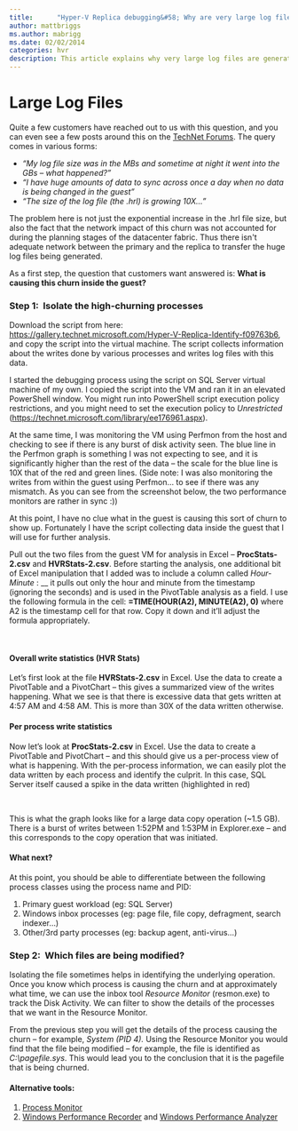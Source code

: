 ```yaml
---
title:      "Hyper-V Replica debugging&#58; Why are very large log files generated?"
author: mattbriggs
ms.author: mabrigg
ms.date: 02/02/2014
categories: hvr
description: This article explains why very large log files are generated and provides resolutions.
---
```

# Large Log Files

Quite a few customers have reached out to us with this question, and you can even see a few posts around this on the [TechNet Forums](https://social.technet.microsoft.com/Forums/windowsserver/en-US/home?forum=winserverhyperv). The query comes in various forms:

  * _“My log file size was in the MBs and sometime at night it went into the GBs – what happened?”_
  * _“I have huge amounts of data to sync across once a day when no data is being changed in the guest”_
  * _“The size of the log file (the .hrl) is growing 10X…”_



The problem here is not just the exponential increase in the .hrl file size, but also the fact that the network impact of this churn was not accounted for during the planning stages of the datacenter fabric. Thus there isn't adequate network between the primary and the replica to transfer the huge log files being generated.

As a first step, the question that customers want answered is: **What is causing this churn inside the guest?**

### Step 1:  Isolate the high-churning processes

Download the script from here: <https://gallery.technet.microsoft.com/Hyper-V-Replica-Identify-f09763b6>, and copy the script into the virtual machine. The script collects information about the writes done by various processes and writes log files with this data. 

I started the debugging process using the script on SQL Server virtual machine of my own. I copied the script into the VM and ran it in an elevated PowerShell window. You might run into PowerShell script execution policy restrictions, and you might need to set the execution policy to _Unrestricted_ (<https://technet.microsoft.com/library/ee176961.aspx>).

<!--[![script running](https://msdnshared.blob.core.windows.net/media/TNBlogsFS/prod.evol.blogs.technet.com/CommunityServer.Blogs.Components.WeblogFiles/00/00/00/50/45/metablogapi/script-running_thumb_6DB81E07.png)](https://msdnshared.blob.core.windows.net/media/TNBlogsFS/prod.evol.blogs.technet.com/CommunityServer.Blogs.Components.WeblogFiles/00/00/00/50/45/metablogapi/script-running_65A0F1B2.png)-->

At the same time, I was monitoring the VM using Perfmon from the host and checking to see if there is any burst of disk activity seen. The blue line in the Perfmon graph is something I was not expecting to see, and it is significantly higher than the rest of the data – the scale for the blue line is 10X that of the red and green lines. (Side note: I was also monitoring the writes from within the guest using Perfmon… to see if there was any mismatch. As you can see from the screenshot below, the two performance monitors are rather in sync :))

<!--[![Perfmon - Host and Guest - Copy](https://msdnshared.blob.core.windows.net/media/TNBlogsFS/prod.evol.blogs.technet.com/CommunityServer.Blogs.Components.WeblogFiles/00/00/00/50/45/metablogapi/Perfmon---Host-and-Guest---Copy_thumb_7C877541.png)](https://msdnshared.blob.core.windows.net/media/TNBlogsFS/prod.evol.blogs.technet.com/CommunityServer.Blogs.Components.WeblogFiles/00/00/00/50/45/metablogapi/Perfmon---Host-and-Guest---Copy_5B05B501.png)-->

At this point, I have no clue what in the guest is causing this sort of churn to show up. Fortunately I have the script collecting data inside the guest that I will use for further analysis.

Pull out the two files from the guest VM for analysis in Excel – **ProcStats-2.csv** and **HVRStats-2.csv**. Before starting the analysis, one additional bit of Excel manipulation that I added was to include a column called _Hour-Minute_ : __ it pulls out only the hour and minute from the timestamp (ignoring the seconds) and is used in the PivotTable analysis as a field. I use the following formula in the cell: **=TIME(HOUR(A2), MINUTE(A2), 0)** where A2 is the timestamp cell for that row. Copy it down and it’ll adjust the formula appropriately.

<!--[![Excel analysis](https://msdnshared.blob.core.windows.net/media/TNBlogsFS/prod.evol.blogs.technet.com/CommunityServer.Blogs.Components.WeblogFiles/00/00/00/50/45/metablogapi/image_thumb_58843556.png)](https://msdnshared.blob.core.windows.net/media/TNBlogsFS/prod.evol.blogs.technet.com/CommunityServer.Blogs.Components.WeblogFiles/00/00/00/50/45/metablogapi/image_0983E604.png)-->

 

#### Overall write statistics (HVR Stats)

Let’s first look at the file **HVRStats-2.csv** in Excel. Use the data to create a PivotTable and a PivotChart – this gives a summarized view of the writes happening. What we see is that there is excessive data that gets written at 4:57 AM and 4:58 AM. This is more than 30X of the data written otherwise.

<!--[![H V R Stats](https://msdnshared.blob.core.windows.net/media/TNBlogsFS/prod.evol.blogs.technet.com/CommunityServer.Blogs.Components.WeblogFiles/00/00/00/50/45/metablogapi/image_thumb_35595B55.png)](https://msdnshared.blob.core.windows.net/media/TNBlogsFS/prod.evol.blogs.technet.com/CommunityServer.Blogs.Components.WeblogFiles/00/00/00/50/45/metablogapi/image_4A484D17.png)-->

#### Per process write statistics

Now let’s look at **ProcStats-2.csv** in Excel. Use the data to create a PivotTable and PivotChart – and this should give us a per-process view of what is happening. With the per-process information, we can easily plot the data written by each process and identify the culprit. In this case, SQL Server itself caused a spike in the data written (highlighted in red)

<!--[![Per process write statistics](https://msdnshared.blob.core.windows.net/media/TNBlogsFS/prod.evol.blogs.technet.com/CommunityServer.Blogs.Components.WeblogFiles/00/00/00/50/45/metablogapi/image_thumb_65A7E21E.png)](https://msdnshared.blob.core.windows.net/media/TNBlogsFS/prod.evol.blogs.technet.com/CommunityServer.Blogs.Components.WeblogFiles/00/00/00/50/45/metablogapi/image_33ADB0E3.png)-->

 

This is what the graph looks like for a large data copy operation (~1.5 GB). There is a burst of writes between 1:52PM and 1:53PM in Explorer.exe – and this corresponds to the copy operation that was initiated. 

<!--[![Large data copy operation graph](https://msdnshared.blob.core.windows.net/media/TNBlogsFS/prod.evol.blogs.technet.com/CommunityServer.Blogs.Components.WeblogFiles/00/00/00/50/45/metablogapi/image_thumb_22DF0A05.png)](https://msdnshared.blob.core.windows.net/media/TNBlogsFS/prod.evol.blogs.technet.com/CommunityServer.Blogs.Components.WeblogFiles/00/00/00/50/45/metablogapi/image_1C95A2C6.png)-->

#### What next?

At this point, you should be able to differentiate between the following process classes using the process name and PID:

  1. Primary guest workload (eg: SQL Server) 
  2. Windows inbox processes (eg: page file, file copy, defragment, search indexer…) 
  3. Other/3rd party processes (eg: backup agent, anti-virus…)



### Step 2:  Which files are being modified?

Isolating the file sometimes helps in identifying the underlying operation. Once you know which process is causing the churn and at approximately what time, we can use the inbox tool _Resource Monitor_ (resmon.exe) to track the Disk Activity. We can filter to show the details of the processes that we want in the Resource Monitor. 

From the previous step you will get the details of the process causing the churn – for example, _System (PID 4)._ Using the Resource Monitor you would find that the file being modified – for example, the file is identified as _C:\pagefile.sys_. This would lead you to the conclusion that it is the pagefile that is being churned. 

<!--[![resmon](https://msdnshared.blob.core.windows.net/media/TNBlogsFS/prod.evol.blogs.technet.com/CommunityServer.Blogs.Components.WeblogFiles/00/00/00/50/45/metablogapi/resmon_thumb_162CE68C.png)](https://msdnshared.blob.core.windows.net/media/TNBlogsFS/prod.evol.blogs.technet.com/CommunityServer.Blogs.Components.WeblogFiles/00/00/00/50/45/metablogapi/resmon_12200809.png)-->


#### Alternative tools:

  1. [Process Monitor](/sysinternals/downloads/procmon)
  2. [Windows Performance Recorder](/previous-versions/windows/it-pro/windows-8.1-and-8/hh448205(v=win.10)) and [Windows Performance Analyzer](/previous-versions/windows/it-pro/windows-8.1-and-8/hh448170(v=win.10)) 

